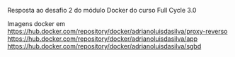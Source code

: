 Resposta ao desafio 2 do módulo Docker do curso Full Cycle 3.0

Imagens docker em
https://hub.docker.com/repository/docker/adrianoluisdasilva/proxy-reverso<br>
https://hub.docker.com/repository/docker/adrianoluisdasilva/app<br>
https://hub.docker.com/repository/docker/adrianoluisdasilva/sgbd<br>
